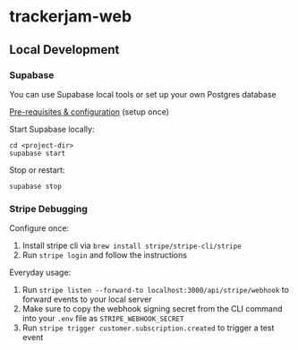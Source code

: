 # trackerjam-web

## Local Development


### Supabase
You can use Supabase local tools or set up your own Postgres database

[Pre-requisites & configuration](https://supabase.com/docs/guides/cli/local-development) (setup once)

Start Supabase locally:
```
cd <project-dir>
supabase start
```

Stop or restart:
```
supabase stop
```

### Stripe Debugging

Configure once:
1. Install stripe cli via `brew install stripe/stripe-cli/stripe`
2. Run `stripe login` and follow the instructions

Everyday usage:
1. Run `stripe listen --forward-to localhost:3000/api/stripe/webhook` to forward events to your local server
2. Make sure to copy the webhook signing secret from the CLI command into your `.env` file as `STRIPE_WEBHOOK_SECRET`
3. Run `stripe trigger customer.subscription.created` to trigger a test event